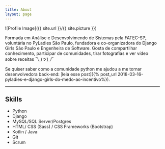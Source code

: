 ```yaml
---
title: About
layout: page
---
```

![Profile Image]({{ site.url }}/{{ site.picture }})

<p>Formada em Análise e Desenvolvimendo de Sistemas pela FATEC-SP,<br>voluntária no PyLadies São Paulo, fundadora e co-organizadora do Django Girls São Paulo e Engenheira de Software. Gosta de compartilhar conhecimento, participar de comunidades, tirar fotografias e ver vídeo sobre receitas ¯\_(ツ)_/¯</p>

Se quiser saber como a comunidade python me ajudou a me tornar desenvolvedora back-end: [leia esse post]({% post_url 2018-03-16-pyladies-e-django-girls-do-medo-ao-incentivo%}).


---


## Skills

* Python
* Django
* MySQL/SQL Server/Postgres
* HTML/ CSS (Sass) / CSS Frameworks (Bootstrap)
* Kotlin / Java
* Git
* Scrum

<!-- <h2>Projects</h2>

<ul>
	<li><a href="https://github.com/">Lorem Lorem</a></li>
	<li><a href="https://github.com/">Ipsum Dolor</a></li>
	<li><a href="https://github.com/">Dolor Lorem</a></li>
</ul> -->
